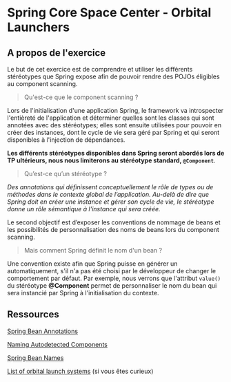# Spring Core Space Center - Orbital Launchers

## A propos de l'exercice

Le but de cet exercice est de comprendre et utiliser les différents stéréotypes que Spring expose afin de pouvoir rendre
des POJOs éligibles au component scanning.

> Qu'est-ce que le component scanning ?

Lors de l'initialisation d'une application Spring, le framework va introspecter l'entièreté de l'application et
déterminer quelles sont les classes qui sont annotées avec des stéréotypes; elles sont ensuite utilisées pour pouvoir en
créer des instances, dont le cycle de vie sera géré par Spring et qui seront disponibles à l'injection de dépendances.

**Les différents stéréotypes disponibles dans Spring seront abordés lors de TP ultérieurs, nous nous limiterons au
stéréotype standard, `@Component`**.

> Qu’est-ce qu’un stéréotype ?

*Des annotations qui définissent conceptuellement le rôle de types ou de méthodes dans le contexte global de
l’application. Au-delà de dire que Spring doit en créer une instance et gérer son cycle de vie, le stéréotype donne un
rôle sémantique à l'instance qui sera créée.*

Le second objectif est d’exposer les conventions de nommage de beans et les possibilités de personnalisation des noms de
beans lors du component scanning.

> Mais comment Spring définit le nom d'un bean ?

Une convention existe afin que Spring puisse en générer un automatiquement, s'il n'a pas été choisi par le développeur
de changer le comportement par défaut. Par exemple, nous verrons que l'attribut `value()` du stéréotype **@Component**
permet de personnaliser le nom du bean qui sera instancié par Spring à l'initialisation du contexte.

## Ressources

[Spring Bean Annotations](https://www.baeldung.com/spring-bean-annotations)

[Naming Autodetected Components](https://docs.spring.io/spring-framework/docs/5.3.x/reference/html/core.html#beans-scanning-name-generator)

[Spring Bean Names](https://www.baeldung.com/spring-bean-names)

[List of orbital launch systems](https://en.wikipedia.org/wiki/List_of_orbital_launch_systems) (si vous êtes curieux)
